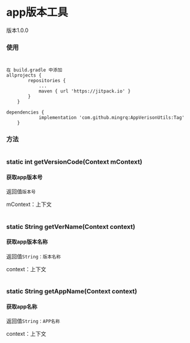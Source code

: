 # app版本工具

版本1.0.0

### 使用
#
```
在 build.gradle 中添加
allprojects {
		repositories {
			...
			maven { url 'https://jitpack.io' }
		}
	}
```
```
dependencies {
	        implementation 'com.github.mingrq:AppVerisonUtils:Tag'
	}
```
### 方法
#
### static int getVersionCode(Context mContext)
#### 获取app版本号
返回值``版本号``

mContext：上下文
#
### static String getVerName(Context context)
#### 获取app版本名称
返回值``String：版本名称``

context：上下文
#
### static String getAppName(Context context)
#### 获取app名称
返回值``String：APP名称``

context：上下文
